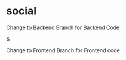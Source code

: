 # social

Change to Backend Branch for Backend Code 


&



Change to Frontend Branch for Frontend code
